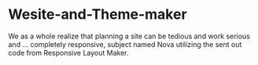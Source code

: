 # Wesite-and-Theme-maker
We as a whole realize that planning a site can be tedious and work serious and ... completely responsive, subject named Nova utilizing the sent out code from Responsive Layout Maker.
